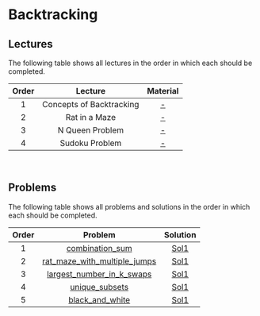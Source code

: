 # Backtracking

## Lectures

The following table shows all lectures in the order in which each should be completed.

| Order | Lecture | Material |
|:---:|:---:|:---:|
| 1 | Concepts of Backtracking | [-]() |
| 2 | Rat in a Maze | [-]() |
| 3 | N Queen Problem | [-]() |
| 4 | Sudoku Problem | [-]() |
<br>

## Problems

The following table shows all problems and solutions in the order in which each should be completed.

| Order | Problem | Solution |
|:---:|:---:|:---:|
| 1 | [combination_sum]() | [Sol1]() |
| 2 | [rat_maze_with_multiple_jumps]() | [Sol1]() |
| 3 | [largest_number_in_k_swaps]() | [Sol1]() |
| 4 | [unique_subsets]() | [Sol1]() |
| 5 | [black_and_white]() | [Sol1]() |